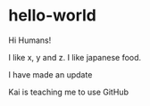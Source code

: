 # hello-world

Hi Humans!

I like x, y and z.
I like japanese food.

I have made an update

Kai is teaching me to use GitHub
